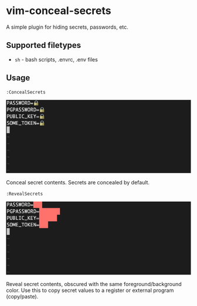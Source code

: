# vim-conceal-secrets

A simple plugin for hiding secrets, passwords, etc.

## Supported filetypes

* `sh` - bash scripts, .envrc, .env files

## Usage

```
:ConcealSecrets
```

![](conceal.png)

Conceal secret contents. Secrets are concealed by default.

```
:RevealSecrets
```

![](reveal.png)

Reveal secret contents, obscured with the same foreground/background color. Use this to copy secret values to a register or external program (copy/paste).
